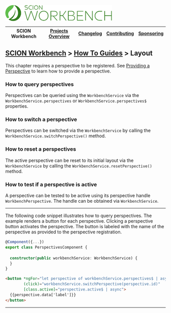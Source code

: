 <a href="/README.md"><img src="/resources/branding/scion-workbench-banner.svg" height="50" alt="SCION Workbench"></a>

| SCION Workbench | [Projects Overview][menu-projects-overview] | [Changelog][menu-changelog] | [Contributing][menu-contributing] | [Sponsoring][menu-sponsoring] |  
| --- | --- | --- | --- | --- |

## [SCION Workbench][menu-home] > [How To Guides][menu-how-to] > Layout

This chapter requires a perspective to be registered. See [Providing a Perspective][link-how-to-provide-perspective] to learn how to provide a perspective.

### How to query perspectives
Perspectives can be queried using the `WorkbenchService` via the `WorkbenchService.perspectives` or `WorkbenchService.perspectives$` properties.

### How to switch a perspective
Perspectives can be switched via the `WorkbenchService` by calling the `WorkbenchService.switchPerspective()` method.

### How to reset a perspectives
The active perspective can be reset to its initial layout via the `WorkbenchService` by calling the `WorkbenchService.resetPerspective()` method.

### How to test if a perspective is active
A perspective can be tested to be active using its perspective handle `WorkbenchPerspective`. The handle can be obtained via `WorkbenchService`.

***
The following code snippet illustrates how to query perspectives. The example renders a button for each perspective. Clicking a perspective button activates the perspective. The button is labeled with the name of the perspective as provided to the perspective registration.  

```ts
@Component({...})
export class PerspectivesComponent {

  constructor(public workbenchService: WorkbenchService) {
  }
}
```

```html
<button *ngFor="let perspective of workbenchService.perspectives$ | async"
        (click)="workbenchService.switchPerspective(perspective.id)"
        [class.active]="perspective.active$ | async">
  {{perspective.data['label']}}
</button>
```
***

[link-how-to-provide-perspective]: /docs/site/howto/how-to-provide-perspective.md

[menu-how-to]: /docs/site/howto/how-to.md

[menu-home]: /README.md
[menu-projects-overview]: /docs/site/projects-overview.md
[menu-changelog]: /docs/site/changelog.md
[menu-contributing]: /CONTRIBUTING.md
[menu-sponsoring]: /docs/site/sponsoring.md
